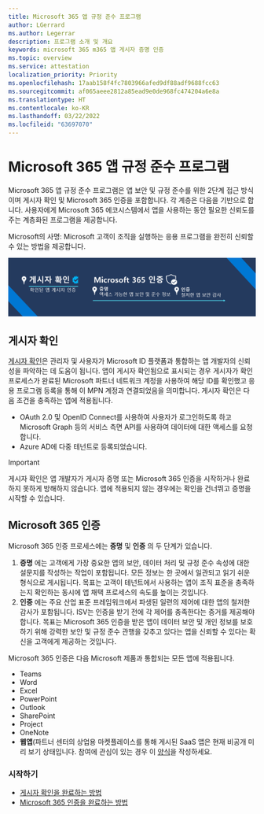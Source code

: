```yaml
---
title: Microsoft 365 앱 규정 준수 프로그램
author: LGerrard
ms.author: Legerrar
description: 프로그램 소개 및 개요
keywords: microsoft 365 m365 앱 게시자 증명 인증
ms.topic: overview
ms.service: attestation
localization_priority: Priority
ms.openlocfilehash: 17aab158f4fc7803966afed9df88adf9688fcc63
ms.sourcegitcommit: af065aeee2812a85ead9e0de968fc474204a6e8a
ms.translationtype: HT
ms.contentlocale: ko-KR
ms.lasthandoff: 03/22/2022
ms.locfileid: "63697070"
---
```

# <a name="microsoft-365-app-compliance-program"></a>Microsoft 365 앱 규정 준수 프로그램

Microsoft 365 앱 규정 준수 프로그램은 앱 보안 및 규정 준수를 위한 2단계 접근 방식이며 게시자 확인 및 Microsoft 365 인증을 포함합니다. 각 계층은 다음을 기반으로 합니다. 사용자에게 Microsoft 365 에코시스템에서 앱을 사용하는 동안 필요한 신뢰도를 주는 계층화된 프로그램을 제공합니다.  

Microsoft의 사명: Microsoft 고객이 조직을 실행하는 응용 프로그램을 완전히 신뢰할 수 있는 방법을 제공합니다.

![앱 규정 준수에 대한 2계층 접근 방식](media/Microsoft365AppComplianceBanner.png)

## <a name="publisher-verification"></a>게시자 확인

[게시자 확인](https://docs.microsoft.com/azure/active-directory/develop/publisher-verification-overview)은 관리자 및 사용자가 Microsoft ID 플랫폼과 통합하는 앱 개발자의 신뢰성을 파악하는 데 도움이 됩니다. 앱이 게시자 확인됨으로 표시되는 경우 게시자가 확인 프로세스가 완료된 Microsoft 파트너 네트워크 계정을 사용하여 해당 ID를 확인했고 응용 프로그램 등록을 통해 이 MPN 계정과 연결되었음을 의미합니다.
게시자 확인은 다음 조건을 충족하는 앱에 적용됩니다.  
- OAuth 2.0 및 OpenID Connect를 사용하여 사용자가 로그인하도록 하고 Microsoft Graph 등의 서비스 측면 API를 사용하여 데이터에 대한 액세스를 요청합니다. 
- Azure AD에 다중 테넌트로 등록되었습니다.  

> [!IMPORTANT]
> 게시자 확인은 앱 개발자가 게시자 증명 또는 Microsoft 365 인증을 시작하거나 완료하지 못하게 방해하지 않습니다. 앱에 적용되지 않는 경우에는 확인을 건너뛰고 증명을 시작할 수 있습니다.

## <a name="microsoft-365-certification"></a>Microsoft 365 인증
Microsoft 365 인증 프로세스에는 **증명** 및 **인증** 의 두 단계가 있습니다.
1.  **증명** 에는 고객에게 가장 중요한 앱의 보안, 데이터 처리 및 규정 준수 속성에 대한 설문지를 작성하는 작업이 포함됩니다. 모든 정보는 한 곳에서 일관되고 읽기 쉬운 형식으로 게시됩니다. 목표는 고객이 테넌트에서 사용하는 앱이 조직 표준을 충족하는지 확인하는 동시에 앱 채택 프로세스의 속도를 높이는 것입니다.
1.  **인증** 에는 주요 산업 표준 프레임워크에서 파생된 일련의 제어에 대한 앱의 철저한 감사가 포함됩니다. ISV는 인증을 받기 전에 각 제어를 충족한다는 증거를 제공해야 합니다. 목표는 Microsoft 365 인증을 받은 앱이 데이터 보안 및 개인 정보를 보호하기 위해 강력한 보안 및 규정 준수 관행을 갖추고 있다는 앱을 신뢰할 수 있다는 확신을 고객에게 제공하는 것입니다.


Microsoft 365 인증은 다음 Microsoft 제품과 통합되는 모든 앱에 적용됩니다.
-   Teams
-   Word
-   Excel
-   PowerPoint 
-   Outlook
- SharePoint
- Project
- OneNote
- **웹앱**(파트너 센터의 상업용 마켓플레이스를 통해 게시된 SaaS 앱은 현재 비공개 미리 보기 상태입니다. 참여에 관심이 있는 경우 이 [양식](https://forms.microsoft.com/Pages/ResponsePage.aspx?id=v4j5cvGGr0GRqy180BHbR3Om82jEdWlAkFiVJRhmM_xUQkY0SjVVOVVLR0RUN0RYNlRWMDRTSjVQRy4u)을 작성하세요.

### <a name="get-started"></a>시작하기
- [게시자 확인을 완료하는 방법](https://docs.microsoft.com/azure/active-directory/develop/mark-app-as-publisher-verified)
- [Microsoft 365 인증을 완료하는 방법](https://docs.microsoft.com/microsoft-365-app-certification/docs/certification)

